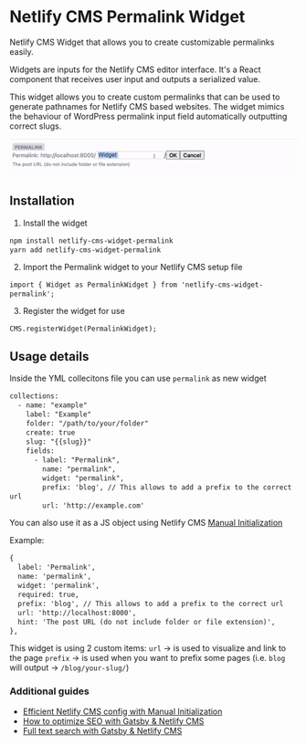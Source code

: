 # Netlify CMS Permalink Widget

Netlify CMS Widget that allows you to create customizable permalinks easily.

Widgets are inputs for the Netlify CMS editor interface. It's a React component that receives user input and outputs a serialized value.

This widget allows you to create custom permalinks that can be used to generate pathnames for Netlify CMS based websites. The widget mimics the behaviour of WordPress permalink input field automatically outputting correct slugs.

![Permalink widget](./assets/ezgif-5-f5c945ae99.gif)

## Installation

1. Install the widget

```
npm install netlify-cms-widget-permalink
yarn add netlify-cms-widget-permalink
```

2. Import the Permalink widget to your Netlify CMS setup file

```
import { Widget as PermalinkWidget } from 'netlify-cms-widget-permalink';
```

3. Register the widget for use

```
CMS.registerWidget(PermalinkWidget);
```

## Usage details

Inside the YML collecitons file you can use `permalink` as new widget

```
collections:
  - name: "example"
    label: "Example"
    folder: "/path/to/your/folder"
    create: true
    slug: "{{slug}}"
    fields:
      - label: "Permalink",
        name: "permalink",
        widget: "permalink",
        prefix: 'blog', // This allows to add a prefix to the correct url
        url: 'http://example.com'
```

You can also use it as a JS object using Netlify CMS [Manual Initialization](https://www.netlifycms.org/docs/beta-features/#manual-initialization)

Example:

```
{
  label: 'Permalink',
  name: 'permalink',
  widget: 'permalink',
  required: true,
  prefix: 'blog', // This allows to add a prefix to the correct url
  url: 'http://localhost:8000',
  hint: 'The post URL (do not include folder or file extension)',
},
```

This widget is using 2 custom items:
`url` -> is used to visualize and link to the page
`prefix` -> is used when you want to prefix some pages (i.e. `blog` will output -> `/blog/your-slug/`)

### Additional guides

- [Efficient Netlify CMS config with Manual Initialization](https://mrkaluzny.com/blog/dry-netlify-cms-config-with-manual-initialization?utm_source=GitHub&utm_medium=henlo-gatsby)
- [How to optimize SEO with Gatsby & Netlify CMS](https://mrkaluzny.com/blog/how-to-optimize-seo-with-gatsby-netlify?utm_source=GitHub&utm_medium=henlo-gatsby)
- [Full text search with Gatsby & Netlify CMS](https://mrkaluzny.com/blog/full-text-search-with-gatsby-and-netlify-cms?utm_source=GitHub&utm_medium=henlo-gatsby)
